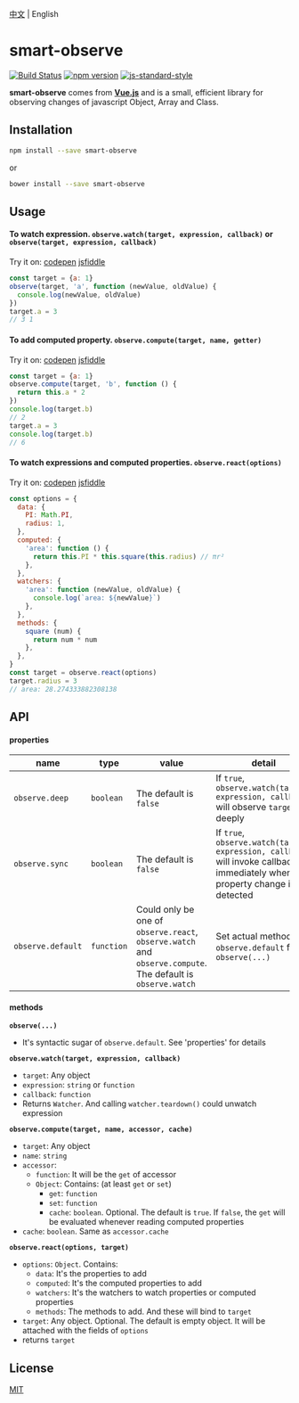 [中文](https://github.com/cnlon/smart-observe/blob/master/README.md) | English

# smart-observe

[![Build Status](https://travis-ci.org/cnlon/smart-observe.svg?branch=master)](https://travis-ci.org/cnlon/smart-observe)
[![npm version](https://badge.fury.io/js/smart-observe.svg)](https://badge.fury.io/js/smart-observe)
[![js-standard-style](https://img.shields.io/badge/code%20style-standard-brightgreen.svg)](http://standardjs.com)


**smart-observe** comes from [**Vue.js**](https://github.com/vuejs/vue) and is a small, efficient library for observing changes of javascript Object, Array and Class.

## Installation

``` bash
npm install --save smart-observe
```

or

``` bash
bower install --save smart-observe
```

## Usage

#### To watch expression. `observe.watch(target, expression, callback)` or `observe(target, expression, callback)`

Try it on:
[codepen](http://codepen.io/lon/pen/rrqLLk?editors=0010#0)
[jsfiddle](https://jsfiddle.net/lon/x4n2yjLn/)

``` javascript
const target = {a: 1}
observe(target, 'a', function (newValue, oldValue) {
  console.log(newValue, oldValue)
})
target.a = 3
// 3 1
```

#### To add computed property. `observe.compute(target, name, getter)`

Try it on:
[codepen](http://codepen.io/lon/pen/dpgXLN?editors=0010#0)
[jsfiddle](https://jsfiddle.net/lon/q402v3jd/)

``` javascript
const target = {a: 1}
observe.compute(target, 'b', function () {
  return this.a * 2
})
console.log(target.b)
// 2
target.a = 3
console.log(target.b)
// 6
```

#### To watch expressions and computed properties. `observe.react(options)`

Try it on:
[codepen](http://codepen.io/lon/pen/zKmKqA?editors=0010#0)
[jsfiddle](https://jsfiddle.net/lon/ufth8xpe/)

``` javascript
const options = {
  data: {
    PI: Math.PI,
    radius: 1,
  },
  computed: {
    'area': function () {
      return this.PI * this.square(this.radius) // πr²
    },
  },
  watchers: {
    'area': function (newValue, oldValue) {
      console.log(`area: ${newValue}`)
    },
  },
  methods: {
    square (num) {
      return num * num
    },
  },
}
const target = observe.react(options)
target.radius = 3
// area: 28.274333882308138
```

## API

#### properties

| name | type | value | detail |
| --- | --- | --- | --- |
| `observe.deep` | `boolean` | The default is `false` | If `true`, `observe.watch(target, expression, callback)` will observe `target` deeply |
| `observe.sync` | `boolean` | The default is `false` | If `true`, `observe.watch(target, expression, callback)` will invoke callback immediately when a property change is detected |
| `observe.default` | `function` | Could only be one of `observe.react`, `observe.watch` and `observe.compute`. The default is `observe.watch` | Set actual method to `observe.default` for `observe(...)` |

#### methods

**`observe(...)`**

- It's syntactic sugar of `observe.default`. See 'properties' for details

**`observe.watch(target, expression, callback)`**

- `target`: Any object
- `expression`: `string` or `function`
- `callback`: `function`
- Returns `Watcher`. And calling `watcher.teardown()` could unwatch expression

**`observe.compute(target, name, accessor, cache)`**

- `target`: Any object
- `name`: `string`
- `accessor`:
  - `function`: It will be the `get` of accessor
  - `Object`: Contains: (at least `get` or `set`)
    - `get`: `function`
    - `set`: `function`
    - `cache`: `boolean`. Optional. The default is `true`. If `false`, the `get` will be evaluated whenever reading computed properties
- `cache`: `boolean`. Same as `accessor.cache`

**`observe.react(options, target)`**

- `options`: `Object`. Contains:
  - `data`: It's the properties to add
  - `computed`: It's the computed properties to add
  - `watchers`: It's the watchers to watch properties or computed properties
  - `methods`: The methods to add. And these will bind to `target`
- `target`: Any object. Optional. The default is empty object. It will be attached with the fields of `options`
- returns `target`

## License

[MIT](https://github.com/cnlon/smart-observe/blob/master/LICENSE)
